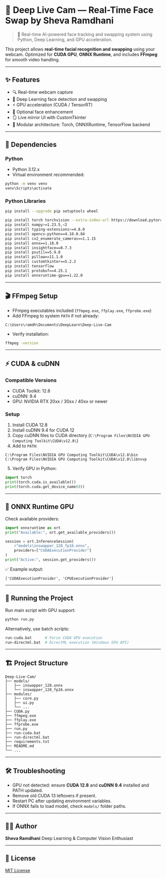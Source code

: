 # 🧠 Deep Live Cam — Real-Time Face Swap by Sheva Ramdhani

> 🎥 Real-time AI-powered face tracking and swapping system using Python, Deep Learning, and GPU acceleration.

This project allows **real-time facial recognition and swapping** using your webcam. Optimized for **CUDA GPU**, **ONNX Runtime**, and includes **FFmpeg** for smooth video handling.

---

## ✨ Features

* 🔍 Real-time webcam capture
* 🧠 Deep Learning face detection and swapping
* ⚡ GPU acceleration (CUDA / TensorRT)
* 🎨 Optional face enhancement
* 🪞 Live mirror UI with CustomTkinter
* 🧩 Modular architecture: Torch, ONNXRuntime, TensorFlow backend

---

## 🧰 Dependencies

### Python

* Python 3.12.x
* Virtual environment recommended:

```bash
python -m venv venv
venv\Scripts\activate
```

### Python Libraries

```bash
pip install --upgrade pip setuptools wheel

pip install torch torchvision --extra-index-url https://download.pytorch.org/whl/cu128
pip install numpy>=1.23.5,<2
pip install typing-extensions>=4.8.0
pip install opencv-python==4.10.0.84
pip install cv2_enumerate_cameras==1.1.15
pip install onnx==1.18.0
pip install insightface==0.7.3
pip install psutil==5.9.8
pip install pillow==11.1.0
pip install customtkinter==5.2.2
pip install tensorflow
pip install protobuf==4.25.1
pip install onnxruntime-gpu==1.22.0
```

---

## 🎬 FFmpeg Setup

* FFmpeg executables included (`ffmpeg.exe`, `ffplay.exe`, `ffprobe.exe`)
* Add FFmpeg to system `PATH` if not already:

```
C:\Users\ramdh\Documents\DeepLearn\Deep-Live-Cam
```

* Verify installation:

```bash
ffmpeg -version
```

---

## ⚡ CUDA & cuDNN

### Compatible Versions

* CUDA Toolkit: 12.8
* cuDNN: 9.4
* GPU: NVIDIA RTX 20xx / 30xx / 40xx or newer

### Setup

1. Install CUDA 12.8
2. Install cuDNN 9.4 for CUDA 12
3. Copy cuDNN files to CUDA directory (`C:\Program Files\NVIDIA GPU Computing Toolkit\CUDA\v12.8\`)
4. Add to `PATH`:

```
C:\Program Files\NVIDIA GPU Computing Toolkit\CUDA\v12.8\bin
C:\Program Files\NVIDIA GPU Computing Toolkit\CUDA\v12.8\libnvvp
```

5. Verify GPU in Python:

```python
import torch
print(torch.cuda.is_available())
print(torch.cuda.get_device_name(0))
```

---

## 🧩 ONNX Runtime GPU

Check available providers:

```python
import onnxruntime as ort
print("Available:", ort.get_available_providers())

session = ort.InferenceSession(
    r"models\inswapper_128_fp16.onnx",
    providers=["CUDAExecutionProvider"]
)
print("Active:", session.get_providers())
```

✅ Example output:

```
['CUDAExecutionProvider', 'CPUExecutionProvider']
```

---

## 🚀 Running the Project

Run main script with GPU support:

```bash
python run.py
```

Alternatively, use batch scripts:

```bash
run-cuda.bat      # Force CUDA GPU execution
run-directml.bat  # DirectML execution (Windows GPU API)
```

---

## 🏗️ Project Structure

```
Deep-Live-Cam/
├── models/
│   ├── inswapper_128.onnx
│   └── inswapper_128_fp16.onnx
├── modules/
│   ├── core.py
│   ├── ui.py
│   └── ...
├── CUDA.py
├── ffmpeg.exe
├── ffplay.exe
├── ffprobe.exe
├── run.py
├── run-cuda.bat
├── run-directml.bat
├── requirements.txt
├── README.md
└── ...
```

---

## 🛠️ Troubleshooting

* GPU not detected: ensure **CUDA 12.8** and **cuDNN 9.4** installed and PATH updated.
* Remove old CUDA 13 leftovers if present.
* Restart PC after updating environment variables.
* If ONNX fails to load model, check `models/` folder paths.

---

## 👨‍💻 Author

**Sheva Ramdhani**
Deep Learning & Computer Vision Enthusiast

---

## 📜 License

[MIT License](LICENSE)
